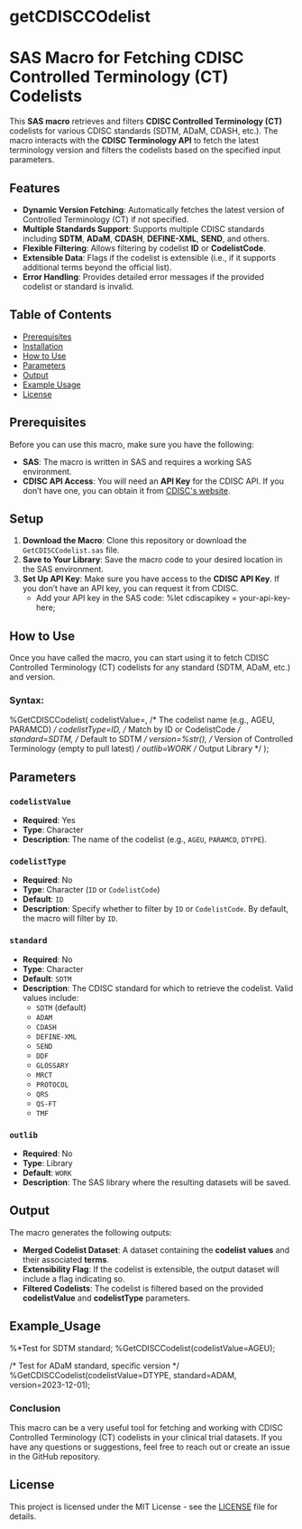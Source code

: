 # getCDISCCOdelist

# SAS Macro for Fetching CDISC Controlled Terminology (CT) Codelists

This **SAS macro** retrieves and filters **CDISC Controlled Terminology (CT)** codelists for various CDISC standards (SDTM, ADaM, CDASH, etc.). The macro interacts with the **CDISC Terminology API** to fetch the latest terminology version and filters the codelists based on the specified input parameters.

## Features

- **Dynamic Version Fetching**: Automatically fetches the latest version of Controlled Terminology (CT) if not specified.
- **Multiple Standards Support**: Supports multiple CDISC standards including **SDTM**, **ADaM**, **CDASH**, **DEFINE-XML**, **SEND**, and others.
- **Flexible Filtering**: Allows filtering by codelist **ID** or **CodelistCode**.
- **Extensible Data**: Flags if the codelist is extensible (i.e., if it supports additional terms beyond the official list).
- **Error Handling**: Provides detailed error messages if the provided codelist or standard is invalid.

## Table of Contents
- [Prerequisites](#prerequisites)
- [Installation](#Setup)
- [How to Use](#how-to-use)
- [Parameters](#parameters)
- [Output](#output)
- [Example Usage](#Example_Usage)
- [License](#license)


## Prerequisites
Before you can use this macro, make sure you have the following:
- **SAS**: The macro is written in SAS and requires a working SAS environment.
- **CDISC API Access**: You will need an **API Key** for the CDISC API. If you don’t have one, you can obtain it from [CDISC's website](https://www.cdisc.org/).

## Setup
1. **Download the Macro**: Clone this repository or download the `GetCDISCCodelist.sas` file.
2. **Save to Your Library**: Save the macro code to your desired location in the SAS environment.
3. **Set Up API Key**: Make sure you have access to the **CDISC API Key**. If you don’t have an API key, you can request it from CDISC.
   - Add your API key in the SAS code:
     %let cdiscapikey = your-api-key-here;
    

## How to Use
Once you have called the macro, you can start using it to fetch CDISC Controlled Terminology (CT) codelists for any standard (SDTM, ADaM, etc.) and version.

### Syntax:
%GetCDISCCodelist(
    codelistValue=,  /* The codelist name (e.g., AGEU, PARAMCD) */
    codelistType=ID,  /* Match by ID or CodelistCode */
    standard=SDTM,  /* Default to SDTM */
    version=%str(), /* Version of Controlled Terminology (empty to pull latest) */
    outlib=WORK /* Output Library */
);

## Parameters

### `codelistValue`
- **Required**: Yes
- **Type**: Character
- **Description**: The name of the codelist (e.g., `AGEU`, `PARAMCD`, `DTYPE`).
  
### `codelistType`
- **Required**: No
- **Type**: Character (`ID` or `CodelistCode`)
- **Default**: `ID`
- **Description**: Specify whether to filter by `ID` or `CodelistCode`. By default, the macro will filter by `ID`.

### `standard`
- **Required**: No
- **Type**: Character
- **Default**: `SDTM`
- **Description**: The CDISC standard for which to retrieve the codelist. Valid values include:
  - `SDTM` (default)
  - `ADAM`
  - `CDASH`
  - `DEFINE-XML`
  - `SEND`
  - `DDF`
  - `GLOSSARY`
  - `MRCT`
  - `PROTOCOL`
  - `QRS`
  - `QS-FT`
  - `TMF`
    
### `outlib`
- **Required**: No
- **Type**: Library
- **Default**: `WORK`
- **Description**: The SAS library where the resulting datasets will be saved.

## Output
The macro generates the following outputs:
- **Merged Codelist Dataset**: A dataset containing the **codelist values** and their associated **terms**.
- **Extensibility Flag**: If the codelist is extensible, the output dataset will include a flag indicating so.
- **Filtered Codelists**: The codelist is filtered based on the provided **codelistValue** and **codelistType** parameters.

## Example_Usage
%*Test for SDTM standard;
%GetCDISCCodelist(codelistValue=AGEU);

/* Test for ADaM standard, specific version */
%GetCDISCCodelist(codelistValue=DTYPE, standard=ADAM, version=2023-12-01);

### Conclusion
This macro can be a very useful tool for fetching and working with CDISC Controlled Terminology (CT) codelists in your clinical trial datasets. If you have any questions or suggestions, feel free to reach out or create an issue in the GitHub repository.

## License

This project is licensed under the MIT License - see the [LICENSE](LICENSE) file for details.

